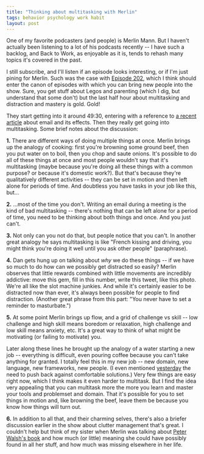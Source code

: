 ```yaml
---
title: "Thinking about multitasking with Merlin"
tags: behavior psychology work habit
layout: post
---
```


One of my favorite podcasters (and people) is Merlin Mann. But I haven't
actually been listening to a lot of his podcasts recently -- I have such a
backlog, and Back to Work, as enjoyable as it is, tends to rehash many
topics it's covered in the past.

I still subscribe, and I'll listen if an episode looks interesting, or if I'm just pining
for Merlin. Such was the case with
[Episode 202](http://5by5.tv/b2w/202), which I think should enter the canon of
episodes with which you can bring new people into the show. Sure, you get stuff
about Legos and parenting (which I dig, but understand that some don't) but the
last half hour about multitasking and distraction and mastery is gold. Gold!

They start getting into it around 49:30, entering with a reference
to [a recent article](https://hbr.org/2014/07/the-cost-of-continuously-checking-email)
about email and its effects. Then they really get going into multitasking. Some
brief notes about the discussion:

__1.__ There are different ways of doing multiple things at once. Merlin brings up
the analogy of cooking: first you're browning some ground beef, then you put
water on to boil, then you chop and saute onions. It's possible to do all of
these things at once and most people wouldn't say that it's multitasking (maybe
because you're doing all these things with a common purpose? or because it's
domestic work?). But that's because they're qualitatively different
activities -- they can be set in motion and then left alone for periods of
time. And doubtless you have tasks in your job like this, but...

__2.__ ...most of the time you don't. Writing an email during a meeting is the kind
of bad multitasking -- there's nothing that can be left alone for a period of
time, you need to be thinking about both things and once. And you just can't.

__3.__ Not only can you not do that, but people notice that you can't. In another
great analogy he says multitasking is like "French kissing and driving, you
might think you're doing it well until you ask other people"
(paraphrase).

__4.__ Dan gets hung up on talking about _why_ we do these things -- if we have so
much to do how can we possibly get distracted so easily? Merlin observes that
little rewards combined with little movements are incredibly addictive: move
this gem, fill in this number, write this tweet, like this photo. We're all
like the slot machine junkies. And while it's certainly easier to be distracted
now than ever, it's always been possible for people to find distraction.
(Another great phrase from this part: "You never have to set a reminder to
masturbate.")

__5.__ At some point Merlin brings up flow, and a grid of challenge vs skill --
low challenge and high skill means boredom or relaxation, high challenge and
low skill means anxiety, etc. It's a great way to think of what might be
motivating (or failing to motivate) you.

Later along these lines he brought up the analogy of a water starting a new
job -- everything is difficult, even pouring coffee because you can't take
anything for granted. I totally feel this in my new job -- new domain, new
language, new frameworks, new people. (I even mentioned
[yesterday](/2015/01/07/til-aggregate-and-aws.html) the need to push back
against comfortable solutions.) Very few things are easy right now, which I
think makes it even harder to multitask. But I find the idea very appealing
that you can multitask more the more you learn and master your tools and
problemset and domain. That it's possible for you to set things in motion and,
like browning the beef, leave them be because you know how things will turn
out.

__6.__ In addition to all that, and their charming selves, there's also a briefer
discussion earlier in the show about clutter management that's great. I
couldn't help but think of my sister when Merlin was talking about
[Peter Walsh's book](http://www.amazon.com/Its-All-Too-Much-Living-ebook/dp/B000N2HCP6/)
and how much (or little) meaning she could have possibly found in all her
stuff, and how much was missing elsewhere in her life.


